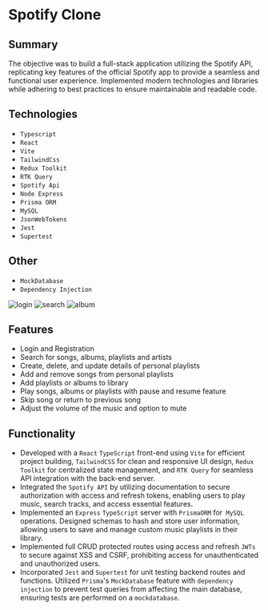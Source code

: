 # Spotify Clone

## Summary
The objective was to build a full-stack application utilizing the Spotify API, replicating key features of the official Spotify app to provide a seamless and functional user experience. Implemented modern technologies and libraries while adhering to best practices to ensure maintainable and readable code.

## Technologies
- `Typescript`
- `React`
- `Vite`
- `TailwindCss`
- `Redux Toolkit`
- `RTK Query`
- `Spotify Api`
- `Node Express`
- `Prisma ORM`
- `MySQL`
- `JsonWebTokens`
- `Jest`
- `Supertest`

## Other 
- `MockDatabase`
- `Dependency Injection`

![login](https://github.com/user-attachments/assets/9b2b7ea9-9446-495d-a70c-6513f31e8b25)
![search](https://github.com/user-attachments/assets/db93904e-8da5-4ae4-a2e9-ae668354bc42)
![album](https://github.com/user-attachments/assets/1d2826a2-a77a-4f29-ac15-b9735b396a1a)

## Features
- Login and Registration
- Search for songs, albums, playlists and artists
- Create, delete, and update details of personal playlists
- Add and remove songs from personal playlists
- Add playlists or albums to library
- Play songs, albums or playlists with pause and resume feature
- Skip song or return to previous song
- Adjust the volume of the music and option to mute

## Functionality
- Developed with a `React` `TypeScript` front-end using `Vite` for efficient project building, `TailwindCSS` for clean and responsive UI design, `Redux Toolkit` for centralized state management, and `RTK Query` for seamless API integration with the back-end server.
- Integrated the `Spotify API` by utilizing documentation to secure authorization with access and refresh tokens, enabling users to play music, search tracks, and access essential features.
- Implemented an `Express` `TypeScript` server with `PrismaORM` for` MySQL` operations. Designed schemas to hash and store user information, allowing users to save and manage custom music playlists in their library.
- Implemented full CRUD protected routes using access and refresh `JWTs` to secure against XSS and CSRF, prohibiting access for unauthenticated and unauthorized users.
- Incorporated `Jest` and `Supertest` for unit testing backend routes and functions. Utilized `Prisma`'s `MockDatabase` feature with `dependency injection` to prevent test queries from affecting the main database, ensuring tests are performed on a `mockdatabase`.
